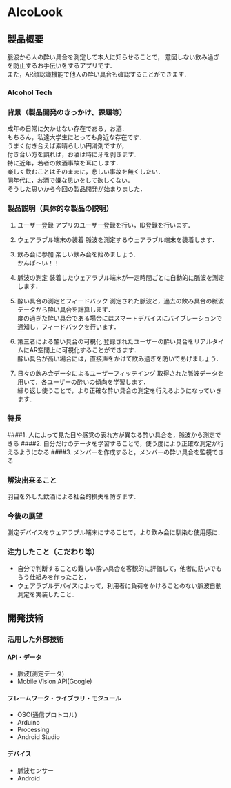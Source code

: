 # AlcoLook

## 製品概要
脈波から人の酔い具合を測定して本人に知らせることで，
意図しない飲み過ぎを防止するお手伝いをするアプリです．  
また，AR顔認識機能で他人の酔い具合も確認することができます．

### Alcohol Tech

### 背景（製品開発のきっかけ、課題等）
成年の日常に欠かせない存在である，お酒．  
もちろん，私達大学生にとっても身近な存在です．  
うまく付き合えば素晴らしい円滑剤ですが，  
付き合い方を誤れば，お酒は時に牙を剥きます．  
特に近年，若者の飲酒事故を耳にします．  
楽しく飲むことはそのままに，悲しい事故を無くしたい．  
同年代に，お酒で嫌な思いをして欲しくない．  
そうした思いから今回の製品開発が始まりました．  

### 製品説明（具体的な製品の説明）
1. ユーザー登録
アプリのユーザー登録を行い，ID登録を行います．

2. ウェアラブル端末の装着
脈波を測定するウェアラブル端末を装着します．

3. 飲み会に参加
楽しい飲み会を始めましょう．  
かんぱ〜い！！

4. 脈波の測定
装着したウェアラブル端末が一定時間ごとに自動的に脈波を測定します．

5. 酔い具合の測定とフィードバック
測定された脈波と，過去の飲み具合の脈波データから酔い具合を計算します．  
度の過ぎた酔い具合である場合にはスマートデバイスにバイブレーションで通知し，フィードバックを行います．

6. 第三者による酔い具合の可視化
登録されたユーザーの酔い具合をリアルタイムにAR空間上に可視化することができます．  
酔い具合が高い場合には，直接声をかけて飲み過ぎを防いであげましょう．

7. 日々の飲み会データによるユーザーフィッテイング
取得された脈波データを用いて，各ユーザーの酔いの傾向を学習します．  
繰り返し使うことで，より正確な酔い具合の測定を行えるようになっていきます．

### 特長
####1. 人によって見た目や感覚の表れ方が異なる酔い具合を，脈波から測定できる
####2. 自分だけのデータを学習することで，使う度により正確な測定が行えるようになる
####3. メンバーを作成すると，メンバーの酔い具合を監視できる

### 解決出来ること
羽目を外した飲酒による社会的損失を防ぎます．

### 今後の展望
測定デバイスをウェアラブル端末にすることで，より飲み会に馴染む使用感に．

### 注力したこと（こだわり等）
* 自分で判断することの難しい酔い具合を客観的に評価して，他者に防いでもらう仕組みを作ったこと．
* ウェアラブルデバイスによって，利用者に負荷をかけることのない脈波自動測定を実装したこと．

## 開発技術
### 活用した外部技術
#### API・データ
* 脈波(測定データ)
* Mobile Vision API(Google)

#### フレームワーク・ライブラリ・モジュール
* OSC(通信プロトコル)
* Arduino
* Processing
* Android Studio

#### デバイス
* 脈波センサー
* Android
